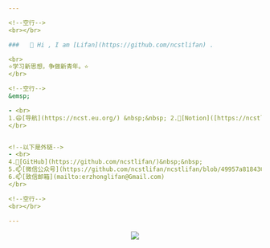 ```yaml
---

<!--空行-->
<br></br>

###   👋 Hi , I am [Lifan](https://github.com/ncstlifan) .

<br>
⭐学习新思想，争做新青年。⭐
</br>

<!--空行-->
&emsp;

- <br>
1.😄[导航](https://ncst.eu.org/) &nbsp;&nbsp; 2.🤔[Notion]([https://ncstlifan.site/](https://lifan02.notion.site/28c40373019a4bc186df33e0ca0d6f99)) &nbsp;&nbsp;3.⚡[博客](https://ncstlifan.gitee.io/ncstlifan.gitee.io/) 
</br>


<!--以下是外链-->
- <br>
4.🔭[GitHub](https://github.com/ncstlifan/)&nbsp;&nbsp;
5.📫[微信公众号](https://github.com/ncstlifan/ncstlifan/blob/49957a8184306ef62104e005844e4935decaf827/resource/%E5%BE%AE%E4%BF%A1%E5%85%AC%E4%BC%97%E5%8F%B7_%E5%8D%8E%E7%90%86%E5%B9%BC%E7%A8%9A%E5%9B%AD.jpg)&nbsp;&nbsp;
6.📫[致信邮箱](mailto:erzhonglifan@Gmail.com)
</br>

<!--空行-->
<br></br>

---
```


<div align="center"> <img src="https://visitor-badge.glitch.me/badge?page_id=ncstlifan" /> </div>
